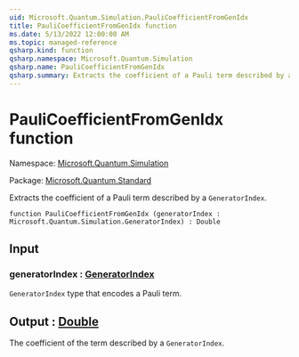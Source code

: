 ```yaml
---
uid: Microsoft.Quantum.Simulation.PauliCoefficientFromGenIdx
title: PauliCoefficientFromGenIdx function
ms.date: 5/13/2022 12:00:00 AM
ms.topic: managed-reference
qsharp.kind: function
qsharp.namespace: Microsoft.Quantum.Simulation
qsharp.name: PauliCoefficientFromGenIdx
qsharp.summary: Extracts the coefficient of a Pauli term described by a `GeneratorIndex`.
---
```


# PauliCoefficientFromGenIdx function

Namespace: [Microsoft.Quantum.Simulation](xref:Microsoft.Quantum.Simulation)

Package: [Microsoft.Quantum.Standard](https://nuget.org/packages/Microsoft.Quantum.Standard)


Extracts the coefficient of a Pauli term described by a `GeneratorIndex`.

```qsharp
function PauliCoefficientFromGenIdx (generatorIndex : Microsoft.Quantum.Simulation.GeneratorIndex) : Double
```


## Input

### generatorIndex : [GeneratorIndex](xref:Microsoft.Quantum.Simulation.GeneratorIndex)

`GeneratorIndex` type that encodes a Pauli term.



## Output : [Double](xref:microsoft.quantum.qsharp.valueliterals#double-literals)

The coefficient of the term described by a `GeneratorIndex`.